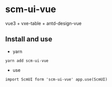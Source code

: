 # scm-ui-vue

vue3 + vxe-table + antd-design-vue

## Install and use

- yarn

```yarn
yarn add scm-ui-vue
```

- use

```vue
import ScmUI form 'scm-ui-vue' app.use(ScmUI)
```
